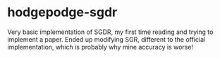 # hodgepodge-sgdr
Very basic implementation of SGDR, my first time reading and trying to implement a paper. Ended up modifying SGR, different to the official implementation, which is probably why mine accuracy is worse!
